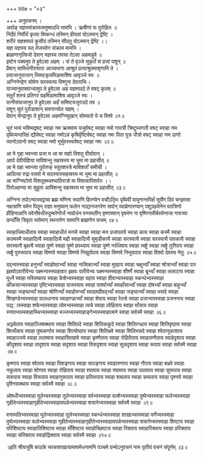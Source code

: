 +++
title = "०३"

+++
अनुवचनम् ।  
अर्वाङ् यज्ञस्संक्रामत्वमुष्मादधि मामभि । ऋषीणां यः पुरोहितः ॥  
निर्देवं निर्वीर्यं कृत्वा विष्कन्धं तस्मिन् हीयतां योऽस्मान् द्वेष्टि ।  
शरीरं यज्ञशमलं कुसीदं तस्मिन् सीदतु योऽस्मान् द्वेष्टि ।।  
यज्ञ यज्ञस्य यत् तेजस्तेन संक्राम मामभि ।  
ब्राह्मणानृत्विजो देवान् यज्ञस्य तपसा तेऽसा अहमाहुवे ॥  
इष्टेन पक्वमुप ते हुवेऽसा अहम् । सं ते वृञ्जे सुकृतँ सं प्रजां पशून् ॥  
प्रैषान् सामिधेनीराघारा आज्यभागा आश्रुतं प्रत्याश्रुतमाशृणामि ते ।  
प्रयाजानुयाजान् स्विष्टकृतमिडामाशिष आवृञ्जे स्वः ॥  
अग्निनेन्द्रेण सोमेन सरस्वत्या विष्णुना देवताभिः।  
याज्यानुवाक्याभ्यामुप ते हुवेऽसा अहं यज्ञमाददे ते वषट् कृतम् ॥  
स्तुतँ शस्त्रं प्रतिगरं ग्रहमिडामाशिष आवृञ्जे स्वः ।  
पत्नीसंयाजानुप ते हुवेऽसा अहँ समिष्टयजुराददे तव ॥  
पशून् सुतं पुरोडाशान् सवनान्योत यज्ञम् ।  
देवान् सेन्द्रानुप ते हुवेऽसा अहमग्निमुखान् सोमवतो ये च विश्वे ॥१॥  
  
भूतं भव्यं भविष्यद्वषट् स्वाहा नम ऋक्साम यजुर्वषट् स्वाहा नमो गायत्री त्रिष्टुब्जगती वषट् स्वाहा नमः पृथिव्यन्तरिक्षं द्यौर्वषट् स्वाहा नमोऽन्नं कृषिर्वृष्टिर्वषट् स्वाहा नमः पिता पुत्रः पौत्रो वषट् स्वाहा नमः प्राणो व्यानोऽपानो वषट् स्वाहा नमो भूर्भुवस्स्वर्वषट् स्वाहा नमः ॥२॥  
  
आ मे गृहा भवन्त्वा प्रजा म आ मा यज्ञो विशतु वीर्यावान् ।  
आपो देवीर्यज्ञिया माविशन्तु सहस्रस्य मा भूमा मा प्रहासीत् ॥  
आ मे ग्रहा भवन्त्वा पुरोरुक् स्तुतशस्त्रे माविशताँ समीची ।  
आदित्या रुद्रा वसवो मे सदस्यास्सहस्रस्य मा भूमा मा प्रहासीत् ॥  
आ माग्निष्टोमो विशतूक्थ्यश्चातिरात्रो मा विशत्वापिशर्वरः ।।  
तिरोअह्न्या मा सुहुता आविशन्तु सहस्रस्य मा भूमा मा प्रहासीत् ॥३॥  
  
अग्निना तपोऽन्वाभवद्वाचा ब्रह्म मणिना रूपाणि हिरण्येन वर्चोऽद्भिः पृथिवीं वायुनान्तरिक्षँ सूर्येण दिवं चन्द्रमसा नक्षत्राणि यमेन पितॄन् राज्ञा मनुष्यान् फलेन नाद्यानजगरेण सर्पान् व्याघ्रेणारण्यान् पशूञ्छयेनेन पतत्रिणो व्रीहिनान्नानि यवेनौषधीरुदुम्बरेणोर्जं न्यग्रोधेन वनस्पतीन् वृष्णाश्वान् वृषभेण गा वृष्णिनावीर्बस्तेनाजा गायत्र्या छन्दाँसि त्रिवृता स्तोमान् रथन्तरेण सामानि ब्राह्मणेन वाचम् ॥४॥  
  
स्वाहाधिमाधीताय स्वाहा स्वाहाधीतं मनसे स्वाहा स्वाहा मनः प्रजापतये स्वाहा काय स्वाहा कस्मै स्वाहा कतमस्मै स्वाहादित्यै स्वाहादित्यै मह्यै स्वाहादित्यै सुमृडीकायै स्वाहा सरस्वत्यै स्वाहा सरस्वत्यै पावकायै स्वाहा सरस्वत्यै बृहत्यै स्वाहा पूष्णे स्वाहा पूष्णे प्रपथ्याय स्वाहा पूष्णे नरंधिषाय स्वाहा त्वष्ट्रे स्वाहा त्वष्ट्रे तुरीपाय स्वाहा त्वष्ट्रे पुरुरूपाय स्वाहा विष्णवे स्वाहा विष्णवे निखुर्यपाय स्वाहा विष्णवे निभूयपाय स्वाहा विश्वो देवस्य नेतुः ॥५॥  
  
दद्भ्यस्स्वाहा हनुभ्याँ स्वाहोष्ठाभ्याँ स्वाहा नासिकाभ्याँ स्वाहा मुखाय स्वाहा चक्षुर्भ्याँ स्वाहा श्रोत्राभ्याँ स्वाहा पार इक्षवोऽवारीयेभ्यः पक्ष्मभ्यस्स्वाहावार इक्षवः पारीयेभ्यः पक्ष्मभ्यस्स्वाहा शीर्ष्णे स्वाहा भ्रूभ्याँ स्वाहा ललाटाय स्वाहा मूर्ध्ने स्वाहा मस्तिष्काय स्वाहा केशेभ्यस्स्वाहा वहाय स्वाहा ग्रीवाभ्यस्स्वाहा स्कन्धेभ्यस्स्वाहा कीकसाभ्यस्स्वाहा पृष्टिभ्यस्स्वाहा पाजस्याय स्वाहा पार्श्वाभ्याँ स्वाहाँसाभ्याँ स्वाहा दोषभ्याँ स्वाहा बाहुभ्याँ स्वाहा जङ्घाभ्याँ स्वाहा श्रोणिभ्याँ स्वाहोरुभ्याँ स्वाहाष्ठीवद्भ्याँ स्वाहा जङ्घाभ्याँ स्वाहा भसदे स्वाहा शिखण्डेभ्यस्स्वाहा वालधानाय स्वाहाण्डाभ्याँ स्वाहा शेपाय स्वाहा रेतसे स्वाहा प्रजाभ्यस्स्वाहा प्रजननाय स्वाहा पद्य्ास्स्वाहा शफेभ्यस्स्वाहा लोमभ्यस्स्वाहा त्वचे स्वाहा लोहिताय स्वाहा माँसाय स्वाहा स्नावभ्यस्स्वाहास्थिभ्यस्स्वाहा मज्जभ्यस्स्वाहाङ्गेभ्यस्स्वाहात्मने स्वाहा सर्वस्मै स्वाहा ॥६॥  
  
अञ्ज्येताय स्वाहाञ्जिषक्थाय स्वाहा शितिपदे स्वाहा शितिककुदे स्वाहा शितिरन्ध्राय स्वाहा शितिपृष्ठाय स्वाहा शित्यँसाय स्वाहा पुष्पकर्णाय स्वाहा शित्योष्ठाय स्वाहा शितिभ्रवे स्वाहा शितिभसदे स्वाहा श्वेतानूकाशाय स्वाहाञ्जये स्वाहा ललामाय स्वाहासितज्ञवे स्वाहा कृष्णैताय स्वाहा रोहितैताय स्वाहारुणैताय स्वाहेदृशाय स्वाहा कीदृशाय स्वाहा तादृशाय स्वाहा सदृशाय स्वाहा विसदृशाय स्वाहा सुसदृशाय स्वाहा रूपाय स्वाहा सर्वस्मै स्वाहा ॥७॥  
  
कृष्णाय स्वाहा श्वेताय स्वाहा पिशङ्गाय स्वाहा सारङ्गाय स्वाहारुणाय स्वाहा गौराय स्वाहा बभ्रवे स्वाहा नकुलाय स्वाहा शोणाय स्वाहा रोहिताय स्वाहा श्यावाय स्वाहा श्यामाय स्वाहा पालवाय स्वाहा सुरूपाय स्वाहा सरूपाय स्वाहा विरूपाय स्वाहानुरूपाय स्वाहा प्रतिरूपाय स्वाहा शबलाय स्वाहा कमलाय स्वाहा पृश्नये स्वाहा पृश्निसक्थाय स्वाहा सर्वस्मै स्वाहा ॥८॥  
   
ओषधीभ्यस्स्वाहा मूलेभ्यस्स्वाहा तूलेभ्यस्स्वाहा पर्वभ्यस्स्वाहा वल्शेभ्यस्स्वाहा पुष्पेभ्यस्स्वाहा फलेभ्यस्स्वाहा गृहीतेभ्यस्स्वाहागृहीतेभ्यस्स्वाहावपन्नेभ्यस्स्वाहा शयानेभ्यस्स्वाहा सर्वस्मै स्वाहा ॥९॥  
  
वनस्पतिभ्यस्स्वाहा मूलेभ्यस्स्वाहा तूलेभ्यस्स्वाहा स्कन्धेभ्यस्स्वाहा शाखाभ्यस्स्वाहा पर्णेभ्यस्स्वाहा पुष्पेभ्यस्स्वाहा फलेभ्यस्स्वाहा गृहीतेभ्यस्स्वाहागृहीतेभ्यस्स्वाहावपन्नेभ्यस्स्वाहा शयानेभ्यस्स्वाहा शिष्टाय स्वाहा परिशिष्टाय स्वाहातिशिष्टाय स्वाहा सँशिष्टाय स्वाहोच्छिष्टाय स्वाहा रिक्ताय स्वाहारिक्ताय स्वाहा प्ररिक्ताय स्वाहा संरिक्ताय स्वाहोद्रिक्ताय स्वाहा सर्वस्मै स्वाहा ॥१०॥  
  
॥इति श्रीयजुषि काठके चरकशाखायामश्वमेधनामनि पञ्चमे ग्रन्थेऽनुवचनं नाम तृतीयं वचनं संपूर्णम् ॥३॥
